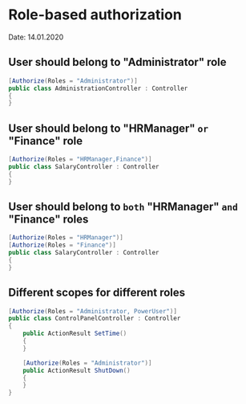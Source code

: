 # Role-based authorization
Date: 14.01.2020

## User should belong to "Administrator" role
```csharp
[Authorize(Roles = "Administrator")]
public class AdministrationController : Controller
{
}
```

## User should belong to "HRManager" `or` "Finance" role
```csharp
[Authorize(Roles = "HRManager,Finance")]
public class SalaryController : Controller
{
}
```

## User should belong to `both` "HRManager" `and` "Finance" roles
```csharp
[Authorize(Roles = "HRManager")]
[Authorize(Roles = "Finance")]
public class SalaryController : Controller
{
}
```

## Different scopes for different roles
```csharp
[Authorize(Roles = "Administrator, PowerUser")]
public class ControlPanelController : Controller
{
    public ActionResult SetTime()
    {
    }

    [Authorize(Roles = "Administrator")]
    public ActionResult ShutDown()
    {
    }
}
```






